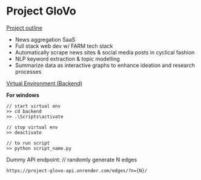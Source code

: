 # **Project GloVo**

<ins>Project outline</ins>
* News aggregation SaaS 
* Full stack web dev w/ FARM tech stack
* Automatically scrape news sites & social media posts in cyclical fashion
* NLP keyword extraction & topic modelling
* Summarize data as interactive graphs to enhance ideation and research processes


<ins>Virtual Environment (Backend)</ins>

**For windows**
``` 
// start virtual env
>> cd backend
>> .\Scripts\activate

// stop virtual env
>> deactivate

// to run script
>> python script_name.py
```


Dummy API endpoint: // randomly generate N edges
```
https://project-glovo-api.onrender.com/edges/?n={N}/
```